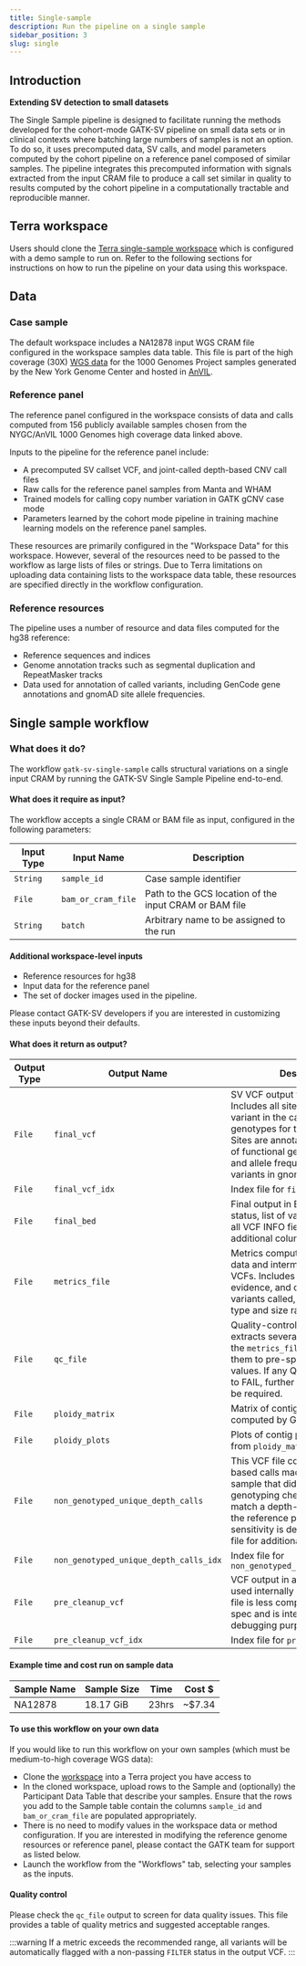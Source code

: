 ```yaml
---
title: Single-sample
description: Run the pipeline on a single sample
sidebar_position: 3
slug: single
---
```


## Introduction

**Extending SV detection to small datasets**

The Single Sample pipeline is designed to facilitate running the methods developed for the cohort-mode GATK-SV pipeline on small data sets or in
clinical contexts where batching large numbers of samples is not an option. To do so, it uses precomputed data, SV calls,
and model parameters computed by the cohort pipeline on a reference panel composed of similar samples. The pipeline integrates this
precomputed information with signals extracted from the input CRAM file to produce a call set similar in quality to results
computed by the cohort pipeline in a computationally tractable and reproducible manner.


## Terra workspace
Users should clone the [Terra single-sample workspace](https://app.terra.bio/#workspaces/help-gatk/GATK-Structural-Variants-Single-Sample)
which is configured with a demo sample to run on. 
Refer to the following sections for instructions on how to run the pipeline on your data using this workspace.

## Data

### Case sample

The default workspace includes a NA12878 input WGS CRAM file configured in the workspace samples data table. This file is part of the
high coverage (30X) [WGS data](https://www.internationalgenome.org/data-portal/data-collection/30x-grch38) for the 1000
Genomes Project samples generated by the New York Genome Center and hosted in
[AnVIL](https://app.terra.bio/#workspaces/anvil-datastorage/1000G-high-coverage-2019).

### Reference panel

The reference panel configured in the workspace consists of data and calls computed from 156 publicly available samples
chosen from the NYGC/AnVIL 1000 Genomes high coverage data linked above.

Inputs to the pipeline for the reference panel include:
- A precomputed SV callset VCF, and joint-called depth-based CNV call files
- Raw calls for the reference panel samples from Manta and WHAM
- Trained models for calling copy number variation in GATK gCNV case mode
- Parameters learned by the cohort mode pipeline in training machine learning models on the reference panel samples.

These resources are primarily configured in the "Workspace Data" for this workspace. However, several of the resources need
to be passed  to the workflow as large lists of files or strings. Due to Terra limitations on uploading data containing lists to the
workspace data table, these resources are specified directly in the workflow configuration.

### Reference resources

The pipeline uses a number of resource and data files computed for the hg38 reference:
- Reference sequences and indices
- Genome annotation tracks such as segmental duplication and RepeatMasker tracks
- Data used for annotation of called variants, including GenCode gene annotations and gnomAD site allele frequencies.

## Single sample workflow

### What does it do?

The workflow `gatk-sv-single-sample` calls structural variations on a single input CRAM by running the GATK-SV Single Sample Pipeline end-to-end.

#### What does it require as input?

The workflow accepts a single CRAM or BAM file as input, configured in the following parameters:

|Input Type|Input Name|Description|
|---------|--------|--------------|
|`String`|`sample_id`|Case sample identifier|
|`File`|`bam_or_cram_file`|Path to the GCS location of the input CRAM or BAM file|
|`String`|`batch`|Arbitrary name to be assigned to the run|

#### Additional workspace-level inputs

- Reference resources for hg38
- Input data for the reference panel
- The set of docker images used in the pipeline.

Please contact GATK-SV developers if you are interested in customizing these
inputs beyond their defaults.

#### What does it return as output?

|Output Type|Output Name|Description|
|---------|--------|--------------|
|`File`|`final_vcf`|SV VCF output for the pipeline. Includes all sites genotyped as variant in the case sample and genotypes for the reference panel. Sites are annotated with overlap of functional genome elements and allele frequencies of matching variants in gnomAD|
|`File`|`final_vcf_idx`|Index file for `final_vcf`|
|`File`|`final_bed`|Final output in BED format. Filter status, list of variant samples, and all VCF INFO fields are reported as additional columns.|
|`File`|`metrics_file`|Metrics computed from the input data and intermediate and final VCFs. Includes metrics on the SV evidence, and on the number of variants called, broken down by type and size range.|
|`File`|`qc_file`|Quality-control check file. This extracts several key metrics from the `metrics_file` and compares them to pre-specified threshold values. If any QC checks evaluate to FAIL, further diagnostics may be required.|
|`File`|`ploidy_matrix`|Matrix of contig ploidy estimates computed by GATK gCNV.|
|`File`|`ploidy_plots`|Plots of contig ploidy generated from `ploidy_matrix`|
|`File`|`non_genotyped_unique_depth_calls`|This VCF file contains any depth based calls made in the case sample that did not pass genotyping checks and do not match a depth-based call from the reference panel. If very high sensitivity is desired, examine this file for additional large CNV calls.|
|`File`|`non_genotyped_unique_depth_calls_idx`|Index file for `non_genotyped_unique_depth_calls`|
|`File`|`pre_cleanup_vcf`|VCF output in a representation used internally in the pipeline. This file is less compliant with the VCF spec and is intended for debugging purposes.|
|`File`|`pre_cleanup_vcf_idx`|Index file for `pre_cleanup_vcf`|

#### Example time and cost run on sample data

|Sample Name|Sample Size|Time|Cost $|
|-----------|-----------|----|------|
|NA12878|18.17 GiB|23hrs|~$7.34|

#### To use this workflow on your own data

If you would like to run this workflow on your own samples (which must be medium-to-high coverage WGS data):

- Clone the [workspace](https://app.terra.bio/#workspaces/help-gatk/GATK-Structural-Variants-Single-Sample) into a Terra project you have access to
- In the cloned workspace, upload rows to the Sample and (optionally) the Participant Data Table that describe your samples.
  Ensure that the rows you add to the Sample table contain the columns `sample_id` and `bam_or_cram_file` are populated appropriately.
- There is no need to modify values in the workspace data or method configuration. If you are interested in modifying the reference
  genome resources or reference panel, please contact the GATK team for support as listed below.
- Launch the workflow from the "Workflows" tab, selecting your samples as the inputs.

#### Quality control

Please check the `qc_file` output to screen for data quality issues. This file provides a table of quality metrics and 
suggested acceptable ranges. 

:::warning
If a metric exceeds the recommended range, all variants will be automatically flagged with 
a non-passing `FILTER` status in the output VCF.
:::